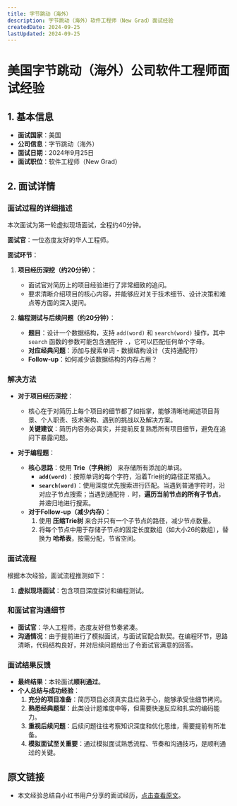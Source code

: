 ```yaml
---
title: 字节跳动（海外）
description: 字节跳动（海外）软件工程师（New Grad）面试经验
createdDate: 2024-09-25
lastUpdated: 2024-09-25
---
```


# 美国字节跳动（海外）公司软件工程师面试经验

## 1. 基本信息
- **面试国家**：美国
- **公司信息**：字节跳动（海外）
- **面试日期**：2024年9月25日
- **面试职位**：软件工程师（New Grad）

## 2. 面试详情

### 面试过程的详细描述

本次面试为第一轮虚拟现场面试，全程约40分钟。

**面试官**：一位态度友好的华人工程师。

**面试环节**：
1.  **项目经历深挖（约20分钟）**：
    - 面试官对简历上的项目经验进行了非常细致的追问。
    - 要求清晰介绍项目的核心内容，并能够应对关于技术细节、设计决策和难点等方面的深入提问。

2.  **编程测试与后续问题（约20分钟）**：
    - **题目**：设计一个数据结构，支持 `add(word)` 和 `search(word)` 操作，其中 `search` 函数的参数可能包含通配符 `.`，它可以匹配任何单个字母。
    - **对应经典问题**：添加与搜索单词 - 数据结构设计（支持通配符）
    - **Follow-up**：如何减少该数据结构的内存占用？

### 解决方法

- **对于项目经历深挖**：
    - 核心在于对简历上每个项目的细节都了如指掌，能够清晰地阐述项目背景、个人职责、技术架构、遇到的挑战以及解决方案。
    - **关键建议**：简历内容务必真实，并提前反复熟悉所有项目细节，避免在追问下暴露问题。

- **对于编程题**：
    - **核心思路**：使用 **Trie（字典树）** 来存储所有添加的单词。
        - **`add(word)`**：按照单词的每个字符，沿着Trie树的路径正常插入。
        - **`search(word)`**：使用深度优先搜索进行匹配。当遇到普通字符时，沿对应子节点搜索；当遇到通配符 `.` 时，**遍历当前节点的所有子节点**，并递归地进行搜索。
    - **对于Follow-up（减少内存）**：
        1.  使用 **压缩Trie树** 来合并只有一个子节点的路径，减少节点数量。
        2.  将每个节点中用于存储子节点的固定长度数组（如大小26的数组），替换为 **哈希表**，按需分配，节省空间。

### 面试流程
根据本次经验，面试流程推测如下：
1.  **虚拟现场面试**：包含项目深度探讨和编程测试。

### 和面试官沟通细节
- **面试官**：华人工程师，态度友好但节奏紧凑。
- **沟通情况**：由于提前进行了模拟面试，与面试官配合默契。在编程环节，思路清晰，代码结构良好，并对后续问题给出了令面试官满意的回答。

### 面试结果反馈
- **最终结果**：本轮面试**顺利通过**。
- **个人总结与成功经验**：
    1.  **充分的项目准备**：简历项目必须真实且烂熟于心，能够承受住细节拷问。
    2.  **熟悉经典题型**：此类设计题难度中等，但需要快速反应和扎实的编码能力。
    3.  **重视后续问题**：后续问题往往考察知识深度和优化思维，需要提前有所准备。
    4.  **模拟面试至关重要**：通过模拟面试熟悉流程、节奏和沟通技巧，是顺利通过的关键。

## 原文链接
- 本文经验总结自小红书用户分享的面试经历，[点击查看原文](https://www.xiaohongshu.com/explore/68d7eb11000000000b03cc7f?xsec_token=ABl3nU0tf-BLfDA386PLcbMjoLHymMZehMA3qIvE0zccU=&xsec_source=pc_search&source=web_search_result_notes)。
